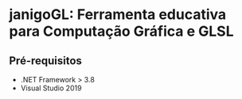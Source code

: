 # janigoGL: Ferramenta educativa para Computação Gráfica e GLSL

## Pré-requisitos

- .NET Framework > 3.8
- Visual Studio 2019

##
